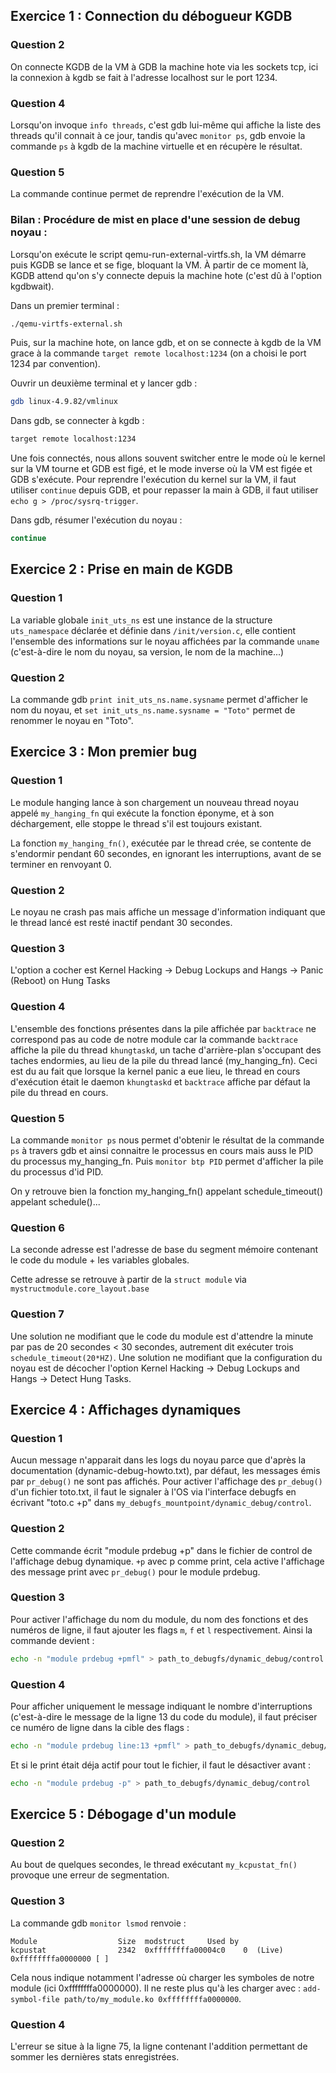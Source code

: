 
Exercice 1 : Connection du débogueur KGDB
--------------------------------------------------------------------------------

### Question 2

On connecte KGDB de la VM à GDB la machine hote via les sockets tcp,
ici la connexion à kgdb se fait à l'adresse localhost sur le port 1234.

### Question 4

Lorsqu'on invoque `info threads`, c'est gdb lui-même qui affiche la liste des threads qu'il connait
à ce jour, tandis qu'avec `monitor ps`, gdb envoie la commande `ps` à kgdb de la machine virtuelle
et en récupère le résultat.

### Question 5

La commande continue permet de reprendre l'exécution de la VM.

### Bilan : Procédure de mist en place d'une session de debug noyau :

Lorsqu'on exécute le script qemu-run-external-virtfs.sh, la VM démarre puis KGDB se lance et se fige, bloquant la VM. À partir de ce moment là, KGDB attend qu'on s'y connecte depuis la machine hote (c'est dû à l'option kgdbwait).

Dans un premier terminal :
```bash
./qemu-virtfs-external.sh
```

Puis, sur la machine hote, on lance gdb, et on se connecte à kgdb de la VM grace à la commande `target remote localhost:1234` (on a choisi le port 1234 par convention).

Ouvrir un deuxième terminal et y lancer gdb :
```bash
gdb linux-4.9.82/vmlinux
```
Dans gdb, se connecter à kgdb :
```bash
target remote localhost:1234
```
Une fois connectés, nous allons souvent switcher entre le mode où le kernel sur la VM tourne et GDB est figé, et le mode inverse où la VM est figée et GDB s'exécute. Pour reprendre l'exécution du kernel sur la VM, il faut utiliser `continue` depuis GDB, et pour repasser la main à GDB, il faut utiliser `echo g > /proc/sysrq-trigger`.

Dans gdb, résumer l'exécution du noyau :
```bash
continue
```

Exercice 2 : Prise en main de KGDB
--------------------------------------------------------------------------------

### Question 1

La variable globale `init_uts_ns` est une instance de la structure `uts_namespace` déclarée et définie dans `/init/version.c`, elle contient l'ensemble des informations sur le noyau affichées par la commande `uname` (c'est-à-dire le nom du noyau, sa version, le nom de la machine...)

### Question 2

La commande gdb `print init_uts_ns.name.sysname` permet d'afficher le nom du noyau,
et `set init_uts_ns.name.sysname = "Toto"` permet de renommer le noyau en "Toto".


Exercice 3 : Mon premier bug
--------------------------------------------------------------------------------

### Question 1

Le module hanging lance à son chargement un nouveau thread noyau appelé `my_hanging_fn` qui exécute
la fonction éponyme, et à son déchargement, elle stoppe le thread s'il est toujours existant.

La fonction `my_hanging_fn()`, exécutée par le thread crée, se contente de s'endormir pendant 60 secondes,
en ignorant les interruptions, avant de se terminer en renvoyant 0.

### Question 2

Le noyau ne crash pas mais affiche un message d'information indiquant que le thread lancé est resté inactif pendant 30 secondes.

### Question 3

L'option a cocher est Kernel Hacking -> Debug Lockups and Hangs -> Panic (Reboot) on Hung Tasks

### Question 4

L'ensemble des fonctions présentes dans la pile affichée par `backtrace` ne correspond pas au code de notre module car la commande `backtrace` affiche la pile du thread `khungtaskd`, un tache d'arrière-plan s'occupant des taches endormies, au lieu de la pile du thread lancé (my\_hanging\_fn).
Ceci est du au fait que lorsque la kernel panic a eue lieu, le thread en cours d'exécution était le daemon `khungtaskd` et `backtrace` affiche par défaut la pile du thread en cours.

### Question 5

La commande `monitor ps` nous permet d'obtenir le résultat de la commande `ps` à travers gdb et ainsi connaitre le processus en cours mais auss le PID du processus my\_hanging\_fn.
Puis `monitor btp PID` permet d'afficher la pile du processus d'id PID.

On y retrouve bien la fonction my\_hanging\_fn() appelant schedule\_timeout() appelant schedule()...

### Question 6

La seconde adresse est l'adresse de base du segment mémoire contenant le code du module + les variables globales.

Cette adresse se retrouve à partir de la `struct module` via `mystructmodule.core_layout.base`

### Question 7

Une solution ne modifiant que le code du module est d'attendre la minute par pas de 20 secondes < 30 secondes, autrement dit exécuter trois `schedule_timeout(20*HZ)`.
Une solution ne modifiant que la configuration du noyau est de décocher l'option Kernel Hacking -> Debug Lockups and Hangs -> Detect Hung Tasks.

Exercice 4 : Affichages dynamiques
--------------------------------------------------------------------------------

### Question 1

Aucun message n'apparait dans les logs du noyau parce que d'après la documentation (dynamic-debug-howto.txt),
par défaut, les messages émis par `pr_debug()` ne sont pas affichés.
Pour activer l'affichage des `pr_debug()` d'un fichier toto.txt, il faut le signaler à l'OS
via l'interface debugfs en écrivant "toto.c +p" dans `my_debugfs_mountpoint/dynamic_debug/control`.

### Question 2

Cette commande écrit "module prdebug +p" dans le fichier de control de l'affichage debug dynamique.
`+p` avec p comme print, cela active l'affichage des message print avec `pr_debug()` pour le module
prdebug.

### Question 3

Pour activer l'affichage du nom du module, du nom des fonctions et des numéros de ligne, il faut
ajouter les flags `m`, `f` et `l` respectivement. Ainsi la commande devient :

```bash
echo -n "module prdebug +pmfl" > path_to_debugfs/dynamic_debug/control
```

### Question 4

Pour afficher uniquement le message indiquant le nombre d'interruptions (c'est-à-dire le message
de la ligne 13 du code du module), il faut préciser ce numéro de ligne dans la cible des flags :
```bash
echo -n "module prdebug line:13 +pmfl" > path_to_debugfs/dynamic_debug/control
```

Et si le print était déja actif pour tout le fichier, il faut le désactiver avant :
```bash
echo -n "module prdebug -p" > path_to_debugfs/dynamic_debug/control
```

Exercice 5 : Débogage d'un module 
--------------------------------------------------------------------------------

### Question 2

Au bout de quelques secondes, le thread exécutant `my_kcpustat_fn()` provoque une
erreur de segmentation.

### Question 3

La commande gdb `monitor lsmod` renvoie :
```
Module                  Size  modstruct     Used by
kcpustat                2342  0xffffffffa00004c0    0  (Live) 0xffffffffa0000000 [ ]
```
Cela nous indique notamment l'adresse où charger les symboles de notre module
(ici 0xffffffffa0000000).
Il ne reste plus qu'à les charger avec : `add-symbol-file path/to/my_module.ko 0xffffffffa0000000`.

### Question 4

L'erreur se situe à la ligne 75, la ligne contenant l'addition permettant de sommer les dernières stats enregistrées. 
